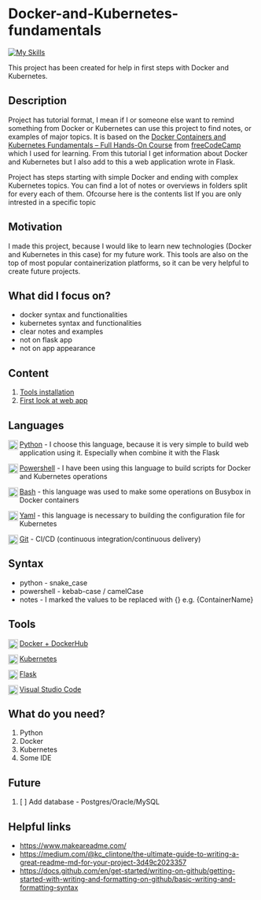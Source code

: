
<!-- #TODO ~ Content                                  - Continue to fill this in as the project grows -->
<!-- #TODO ~ What do you need?                        - Continue to fill this in as the project grows -->
<!-- #TODO ~ What you can learn from this project?    - Continue to fill this in as the project grows -->
<!-- #TODO ~ Future                                   - Continue to fill this in as the project grows -->

# Docker-and-Kubernetes-fundamentals

[![My Skills](https://skillicons.dev/icons?i=docker,kubernetes,python,flask,powershell,bash,git,vscode)](https://skillicons.dev)

This project has been created for help in first steps with Docker and Kubernetes. 

## Description
Project has tutorial format, I mean if I or someone else want to remind something from Docker or Kubernetes can use this project to find notes, or examples of major topics. It is based on the [Docker Containers and Kubernetes Fundamentals – Full Hands-On Course](https://youtu.be/kTp5xUtcalw?si=wtLeE9AIiWMQOtWd) from [freeCodeCamp](https://www.freecodecamp.org/) which I used for learning. From this tutorial I get information about Docker and Kubernetes but I also add to this a web application wrote in Flask. 

Project has steps starting with simple Docker and ending with complex Kubernetes topics. You can find a lot of notes or overviews in folders split for every each of them. Ofcourse here is the contents list If you are only intrested in a specific topic

## Motivation
I made this project, because I would like to learn new technologies (Docker and Kubernetes in this case) for my future work. This tools are also on the top of most popular containerization platforms, so it can be very helpful to create future projects.

## What did I focus on?
- docker syntax and functionalities
- kubernetes syntax and functionalities
- clear notes and examples
- not on flask app
- not on app appearance

## Content
1. [Tools installation](ToolsInstallation/FirstLook.md)
2. [First look at web app](WebApp/FirstLook.md)

## Languages
<div>
    <img align="left" width=20 height=20 src="https://skillicons.dev/icons?i=python"/>
    <p><a href="https://www.python.org/doc/">Python</a> - I choose this language, because it is very simple to build web application using it. Especially when combine it with the Flask</p>
</div>
<div>
    <img align="left" width=20 height=20 src="https://skillicons.dev/icons?i=powershell"/>
    <p><a href="https://learn.microsoft.com/en-us/powershell/">Powershell</a> - I have been using this language to build scripts for Docker and Kubernetes operations</p>
</div>
<div>
    <img align="left" width=20 height=20 src="https://skillicons.dev/icons?i=bash"/>
    <p><a href="https://www.gnu.org/savannah-checkouts/gnu/bash/manual/bash.html">Bash</a> - this language was used to make some operations on Busybox in Docker containers</p>
</div>
<div>
    <img align="left" width=20 height=20 src="https://encrypted-tbn0.gstatic.com/images?q=tbn:ANd9GcSyR75Q16mHbDINVw8Wko5FH80WH41M7Htb_YAKaaYKxxftp8_SJh_mXCZ2muYMxwspWL8&usqp=CAU"/>
    <p><a href="https://docs.ansible.com/ansible/latest/reference_appendices/YAMLSyntax.html#yaml-basics">Yaml</a> - this language is necessary to building the configuration file for Kubernetes</p>
</div>
<div>
    <img align="left" width=20 height=20 src="https://skillicons.dev/icons?i=git"/>
    <p><a href="https://git-scm.com/docs/git">Git</a> - CI/CD (continuous integration/continuous delivery)</p>
</div>

## Syntax
- python - snake_case
- powershell - kebab-case / camelCase 
- notes - I marked the values to be replaced with {} e.g. {ContainerName}

## Tools
<div>
    <img align="left" width=20 height=20 src="https://skillicons.dev/icons?i=docker"/>
    <p><a href="https://www.docker.com/get-started/">Docker + DockerHub</a></p>
</div>
<div>
    <img align="left" width=20 height=20 src="https://skillicons.dev/icons?i=kubernetes"/>
    <p><a href="https://kubernetes.io/docs/concepts/overview/">Kubernetes</a></p>
</div>
<div>
    <img align="left" width=20 height=20 src="https://skillicons.dev/icons?i=flask"/>
    <p><a href="https://flask.palletsprojects.com/en/3.0.x/">Flask</a></p>
</div>
<div>
    <img align="left" width=20 height=20 src="https://skillicons.dev/icons?i=vscode"/>
    <p><a href="https://code.visualstudio.com/">Visual Studio Code</a></p>
</div>

## What do you need?
1. Python
2. Docker
3. Kubernetes
4. Some IDE

<!-- ## What you can learn from this project? -->

## Future
1. [ ] Add database - Postgres/Oracle/MySQL

<!-- ## License -->

## Helpful links
* https://www.makeareadme.com/
* https://medium.com/@kc_clintone/the-ultimate-guide-to-writing-a-great-readme-md-for-your-project-3d49c2023357
* https://docs.github.com/en/get-started/writing-on-github/getting-started-with-writing-and-formatting-on-github/basic-writing-and-formatting-syntax

